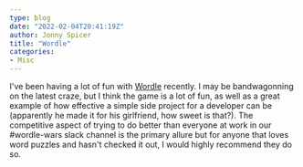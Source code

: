 ```yaml
---
type: blog
date: "2022-02-04T20:41:19Z"
author: Jonny Spicer
title: "Wordle"
categories:
- Misc
---
```

I've been having a lot of fun with [Wordle](https://www.powerlanguage.co.uk/wordle/) recently. I may be bandwagonning on the latest craze, but I think the game is a lot of fun, as well as a great example of how effective a simple side project for a developer can be
(apparently he made it for his girlfriend, how sweet is that?). The competitive aspect of trying to do better than everyone at work in our #wordle-wars slack channel is the primary allure but for anyone that loves word puzzles and hasn't checked it out, I would
highly recommend they do so.

